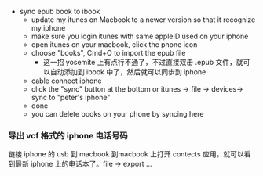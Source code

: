 - sync epub book to ibook
  - update my itunes on Macbook to a newer version so that it recognize my iphone
  - make sure you login itunes with same appleID used on your iphone
  - open itunes on your macbook, click the phone icon
  - choose "books", Cmd+O to import the epub file
    - 这一招 yosemite 上有点行不通了，不过直接双击 .epub
      文件，就可以自动添加到 ibook 中了，然后就可以同步到 iphone
  - cable connect iphone
  - click the "sync" button at the bottom or itunes -> file -> devices-> sync to "peter's iphone"
  - done
  - you can delete books on your phone by syncing here

### 导出 vcf 格式的 iphone 电话号码

链接 iphone 的 usb 到 macbook 到macbook 上打开 contects 应用，就可以看到最新 iphone 上的电话本了。file -> export ...
